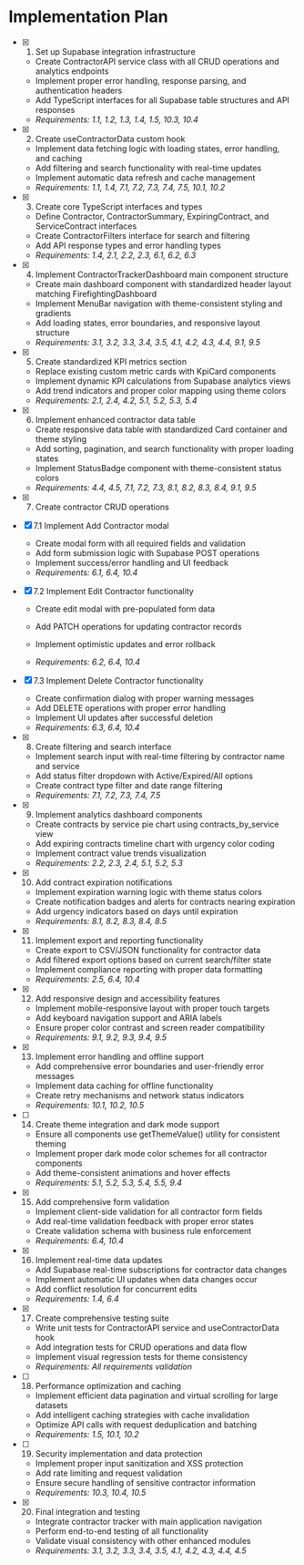 # Implementation Plan

- [x] 1. Set up Supabase integration infrastructure





  - Create ContractorAPI service class with all CRUD operations and analytics endpoints
  - Implement proper error handling, response parsing, and authentication headers
  - Add TypeScript interfaces for all Supabase table structures and API responses
  - _Requirements: 1.1, 1.2, 1.3, 1.4, 1.5, 10.3, 10.4_

- [x] 2. Create useContractorData custom hook





  - Implement data fetching logic with loading states, error handling, and caching
  - Add filtering and search functionality with real-time updates
  - Implement automatic data refresh and cache management
  - _Requirements: 1.1, 1.4, 7.1, 7.2, 7.3, 7.4, 7.5, 10.1, 10.2_

- [x] 3. Create core TypeScript interfaces and types





  - Define Contractor, ContractorSummary, ExpiringContract, and ServiceContract interfaces
  - Create ContractorFilters interface for search and filtering
  - Add API response types and error handling types
  - _Requirements: 1.4, 2.1, 2.2, 2.3, 6.1, 6.2, 6.3_

- [x] 4. Implement ContractorTrackerDashboard main component structure





  - Create main dashboard component with standardized header layout matching FirefightingDashboard
  - Implement MenuBar navigation with theme-consistent styling and gradients
  - Add loading states, error boundaries, and responsive layout structure
  - _Requirements: 3.1, 3.2, 3.3, 3.4, 3.5, 4.1, 4.2, 4.3, 4.4, 9.1, 9.5_

- [x] 5. Create standardized KPI metrics section





  - Replace existing custom metric cards with KpiCard components
  - Implement dynamic KPI calculations from Supabase analytics views
  - Add trend indicators and proper color mapping using theme colors
  - _Requirements: 2.1, 2.4, 4.2, 5.1, 5.2, 5.3, 5.4_

- [x] 6. Implement enhanced contractor data table





  - Create responsive data table with standardized Card container and theme styling
  - Add sorting, pagination, and search functionality with proper loading states
  - Implement StatusBadge component with theme-consistent status colors
  - _Requirements: 4.4, 4.5, 7.1, 7.2, 7.3, 8.1, 8.2, 8.3, 8.4, 9.1, 9.5_

- [x] 7. Create contractor CRUD operations





- [x] 7.1 Implement Add Contractor modal


  - Create modal form with all required fields and validation
  - Add form submission logic with Supabase POST operations
  - Implement success/error handling and UI feedback
  - _Requirements: 6.1, 6.4, 10.4_



- [x] 7.2 Implement Edit Contractor functionality





  - Create edit modal with pre-populated form data
  - Add PATCH operations for updating contractor records
  - Implement optimistic updates and error rollback


  - _Requirements: 6.2, 6.4, 10.4_

- [x] 7.3 Implement Delete Contractor functionality





  - Create confirmation dialog with proper warning messages
  - Add DELETE operations with proper error handling
  - Implement UI updates after successful deletion
  - _Requirements: 6.3, 6.4, 10.4_

- [x] 8. Create filtering and search interface





  - Implement search input with real-time filtering by contractor name and service
  - Add status filter dropdown with Active/Expired/All options
  - Create contract type filter and date range filtering
  - _Requirements: 7.1, 7.2, 7.3, 7.4, 7.5_

- [x] 9. Implement analytics dashboard components





  - Create contracts by service pie chart using contracts_by_service view
  - Add expiring contracts timeline chart with urgency color coding
  - Implement contract value trends visualization
  - _Requirements: 2.2, 2.3, 2.4, 5.1, 5.2, 5.3_

- [x] 10. Add contract expiration notifications





  - Implement expiration warning logic with theme status colors
  - Create notification badges and alerts for contracts nearing expiration
  - Add urgency indicators based on days until expiration
  - _Requirements: 8.1, 8.2, 8.3, 8.4, 8.5_

- [x] 11. Implement export and reporting functionality





  - Create export to CSV/JSON functionality for contractor data
  - Add filtered export options based on current search/filter state
  - Implement compliance reporting with proper data formatting
  - _Requirements: 2.5, 6.4, 10.4_

- [x] 12. Add responsive design and accessibility features





  - Implement mobile-responsive layout with proper touch targets
  - Add keyboard navigation support and ARIA labels
  - Ensure proper color contrast and screen reader compatibility
  - _Requirements: 9.1, 9.2, 9.3, 9.4, 9.5_

- [x] 13. Implement error handling and offline support




  - Add comprehensive error boundaries and user-friendly error messages
  - Implement data caching for offline functionality
  - Create retry mechanisms and network status indicators
  - _Requirements: 10.1, 10.2, 10.5_

- [ ] 14. Create theme integration and dark mode support
  - Ensure all components use getThemeValue() utility for consistent theming
  - Implement proper dark mode color schemes for all contractor components
  - Add theme-consistent animations and hover effects
  - _Requirements: 5.1, 5.2, 5.3, 5.4, 5.5, 9.4_

- [x] 15. Add comprehensive form validation





  - Implement client-side validation for all contractor form fields
  - Add real-time validation feedback with proper error states
  - Create validation schema with business rule enforcement
  - _Requirements: 6.4, 10.4_

- [x] 16. Implement real-time data updates





  - Add Supabase real-time subscriptions for contractor data changes
  - Implement automatic UI updates when data changes occur
  - Add conflict resolution for concurrent edits
  - _Requirements: 1.4, 6.4_

- [x] 17. Create comprehensive testing suite





  - Write unit tests for ContractorAPI service and useContractorData hook
  - Add integration tests for CRUD operations and data flow
  - Implement visual regression tests for theme consistency
  - _Requirements: All requirements validation_

- [ ] 18. Performance optimization and caching




  - Implement efficient data pagination and virtual scrolling for large datasets
  - Add intelligent caching strategies with cache invalidation
  - Optimize API calls with request deduplication and batching
  - _Requirements: 1.5, 10.1, 10.2_

- [ ] 19. Security implementation and data protection
  - Implement proper input sanitization and XSS protection
  - Add rate limiting and request validation
  - Ensure secure handling of sensitive contractor information
  - _Requirements: 10.3, 10.4, 10.5_

- [x] 20. Final integration and testing





  - Integrate contractor tracker with main application navigation
  - Perform end-to-end testing of all functionality
  - Validate visual consistency with other enhanced modules
  - _Requirements: 3.1, 3.2, 3.3, 3.4, 3.5, 4.1, 4.2, 4.3, 4.4, 4.5_